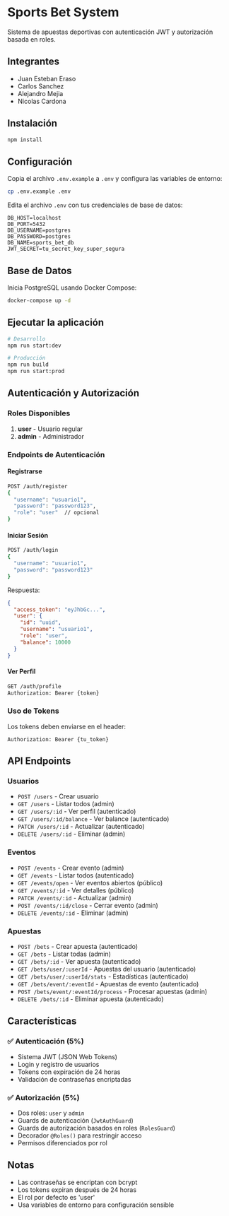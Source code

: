 # Sports Bet System

Sistema de apuestas deportivas con autenticación JWT y autorización basada en roles.


## Integrantes 
- Juan Esteban Eraso
- Carlos Sanchez
- Alejandro Mejia
- Nicolas Cardona

## Instalación

```bash
npm install
```

## Configuración

Copia el archivo `.env.example` a `.env` y configura las variables de entorno:

```bash
cp .env.example .env
```

Edita el archivo `.env` con tus credenciales de base de datos:

```env
DB_HOST=localhost
DB_PORT=5432
DB_USERNAME=postgres
DB_PASSWORD=postgres
DB_NAME=sports_bet_db
JWT_SECRET=tu_secret_key_super_segura
```

## Base de Datos

Inicia PostgreSQL usando Docker Compose:

```bash
docker-compose up -d
```

## Ejecutar la aplicación

```bash
# Desarrollo
npm run start:dev

# Producción
npm run build
npm run start:prod
```

## Autenticación y Autorización

### Roles Disponibles

1. **user** - Usuario regular
2. **admin** - Administrador

### Endpoints de Autenticación

#### Registrarse
```bash
POST /auth/register
{
  "username": "usuario1",
  "password": "password123",
  "role": "user"  // opcional
}
```

#### Iniciar Sesión
```bash
POST /auth/login
{
  "username": "usuario1",
  "password": "password123"
}
```

Respuesta:
```json
{
  "access_token": "eyJhbGc...",
  "user": {
    "id": "uuid",
    "username": "usuario1",
    "role": "user",
    "balance": 10000
  }
}
```

#### Ver Perfil
```bash
GET /auth/profile
Authorization: Bearer {token}
```

### Uso de Tokens

Los tokens deben enviarse en el header:

```
Authorization: Bearer {tu_token}
```

## API Endpoints

### Usuarios

- `POST /users` - Crear usuario
- `GET /users` - Listar todos (admin)
- `GET /users/:id` - Ver perfil (autenticado)
- `GET /users/:id/balance` - Ver balance (autenticado)
- `PATCH /users/:id` - Actualizar (autenticado)
- `DELETE /users/:id` - Eliminar (admin)

### Eventos

- `POST /events` - Crear evento (admin)
- `GET /events` - Listar todos (autenticado)
- `GET /events/open` - Ver eventos abiertos (público)
- `GET /events/:id` - Ver detalles (público)
- `PATCH /events/:id` - Actualizar (admin)
- `POST /events/:id/close` - Cerrar evento (admin)
- `DELETE /events/:id` - Eliminar (admin)

### Apuestas

- `POST /bets` - Crear apuesta (autenticado)
- `GET /bets` - Listar todas (admin)
- `GET /bets/:id` - Ver apuesta (autenticado)
- `GET /bets/user/:userId` - Apuestas del usuario (autenticado)
- `GET /bets/user/:userId/stats` - Estadísticas (autenticado)
- `GET /bets/event/:eventId` - Apuestas de evento (autenticado)
- `POST /bets/event/:eventId/process` - Procesar apuestas (admin)
- `DELETE /bets/:id` - Eliminar apuesta (autenticado)

## Características

### ✅ Autenticación (5%)
- Sistema JWT (JSON Web Tokens)
- Login y registro de usuarios
- Tokens con expiración de 24 horas
- Validación de contraseñas encriptadas

### ✅ Autorización (5%)
- Dos roles: `user` y `admin`
- Guards de autenticación (`JwtAuthGuard`)
- Guards de autorización basados en roles (`RolesGuard`)
- Decorador `@Roles()` para restringir acceso
- Permisos diferenciados por rol

## Notas

- Las contraseñas se encriptan con bcrypt
- Los tokens expiran después de 24 horas
- El rol por defecto es 'user'
- Usa variables de entorno para configuración sensible
